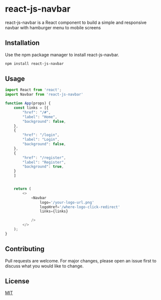 # react-js-navbar

react-js-navbar is a React component to build a simple and responsive navbar with hamburger menu to mobile screens 

## Installation

Use the npm package manager to install react-js-navbar.

```bash
npm install react-js-navbar
```

## Usage

```javascript
import React from 'react';
import Navbar from 'react-js-navbar'

function App(props) {
    const links = [{
        "href": "/#",
        "label": "Home",
        "background": false,
    },
    {
        "href": "/login",
        "label": "Login",
        "background": false,
    },
    {
        "href": "/register",
        "label": "Register",
        "background": true,
    }
    ]


    return (
        <>
            <Navbar
                logo='/your-logo-url.png'
                logoHref='/where-logo-click-redirect'
                links={links}

            />
        </>
    );
}


```

## Contributing
Pull requests are welcome. For major changes, please open an issue first to discuss what you would like to change.


## License
[MIT](https://choosealicense.com/licenses/mit/)
